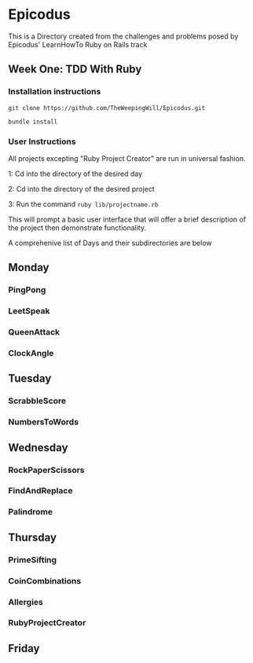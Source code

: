 # Epicodus
   This is a Directory created from the challenges and problems posed
   by Epicodus' LearnHowTo Ruby on Rails track

## Week One: TDD With Ruby 
   ### Installation instructions 
   `git clone https://github.com/TheWeepingWill/Epicodus.git` 

   `bundle install`

   ### User Instructions
   All projects excepting "Ruby Project Creator" are run in
   universal fashion.

   1: Cd into the directory of the desired day 

   2: Cd into the directory of the desired project

   3: Run the command `ruby lib/projectname.rb`

   This will prompt a basic user interface that will offer a brief 
   description of the project then demonstrate functionality. 

   A comprehenive list of Days and their subdirectories are below

## Monday 

   ### PingPong

   ### LeetSpeak

   ### QueenAttack

   ### ClockAngle

## Tuesday

   ### ScrabbleScore

   ### NumbersToWords

## Wednesday

  ### RockPaperScissors

  ### FindAndReplace

  ### Palindrome

## Thursday 

  ### PrimeSifting

  ### CoinCombinations

  ### Allergies

  ### RubyProjectCreator

## Friday

